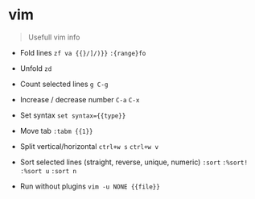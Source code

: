 # vim

> Usefull vim info

- Fold lines
`zf va {{}/]/)}}`
`:{range}fo`

- Unfold
`zd`

- Count selected lines
`g C-g`

- Increase / decrease number
`C-a`
`C-x`

- Set syntax
`set syntax={{type}}`

- Move tab
`:tabm {{1}}`

- Split vertical/horizontal
`ctrl+w s`
`ctrl+w v`

- Sort selected lines (straight, reverse, unique, numeric)
`:sort`
`:%sort!`
`:%sort u`
`:sort n`

- Run without plugins
`vim -u NONE {{file}}`
